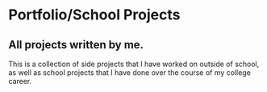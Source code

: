 # Portfolio/School Projects
## All projects written by me.
This is a collection of side projects that I have worked on outside of school, as well as school projects that I have done over the course of my college career.
